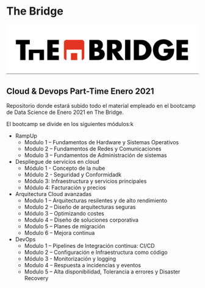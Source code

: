 # The Bridge

![The Bridge](./img/TheBridge_logo.png)

## Cloud & Devops Part-Time Enero 2021

Repositorio donde estará subido todo el material empleado en el bootcamp de Data Science de Enero 2021 en The Bridge. 



El bootcamp se divide en los siguientes módulos:k

* RampUp
    - Modulo 1 – Fundamentos de Hardware y Sistemas Operativos
    - Modulo 2 – Fundamentos de Redes y Comunicaciones
    - Modulo 3 – Fundamentos de Administración de sistemas
* Despliegue de servicios en cloud
    - Módulo 1 - Concepto de la nube
    - Módulo 2 - Seguridad y Conformidadk
    - Módulo 3: Infraestructura y servicios principales
    - Módulo 4: Facturación y precios
* Arquitectura Cloud avanzadas
    - Modulo 1 – Arquitecturas resilentes y de alto rendimiento
    - Modulo 2 – Diseño de arquitecturas seguras
    - Módulo 3 – Optimizando costes
    - Modulo 4 – Diseño de soluciones corporativa
    - Modulo 5 – Planes de migración
    - Modulo 6 – Mejora continua
* DevOps
    - Modulo 1 – Pipelines de Integración continua: CI/CD
    - Modulo 2 – Configuración e Infraestructura como código
    - Módulo 3 - Monitorización y logging
    - Modulo 4 – Respuesta a incidencias y eventos
    - Modulo 5 – Alta disponibilidad, Tolerancia a errores y Disaster Recovery
